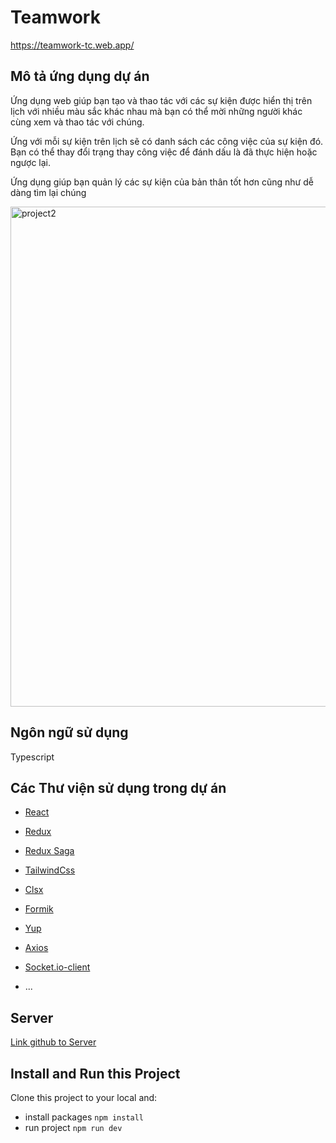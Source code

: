 # Teamwork
<a href="https://teamwork-tc.web.app/" target="_blank">https://teamwork-tc.web.app/</a>

## Mô tả ứng dụng dự án
Ứng dụng web giúp bạn tạo và thao tác với các sự kiện được hiển thị trên lịch với nhiều màu sắc khác nhau mà bạn có thể mời những người khác cùng xem và thao tác với chúng. 

Ứng với mỗi sự kiện trên lịch sẽ có danh sách các công việc của sự kiện đó. Bạn có thể thay đổi trạng thay công việc để đánh dấu là đã thực hiện hoặc ngược lại.

Ứng dụng giúp bạn quản lý các sự kiện của bản thân tốt hơn cũng như dễ dàng tìm lại chúng

<img width="800" alt="project2" src="https://user-images.githubusercontent.com/73534639/164042786-9288062d-b313-45b0-9d4f-39a75cec598d.png">

## Ngôn ngữ sử dụng
Typescript

## Các Thư viện sử dụng trong dự án
- <a href="https://reactjs.org/" target="_blank">React</a>
- <a href="https://redux-toolkit.js.org/" target="_blank">Redux</a>
- <a href="https://redux-saga.js.org/" target="_blank">Redux Saga</a>
- <a href="https://tailwindcss.com/" target="_blank">TailwindCss</a>
- <a href="https://www.npmjs.com/package/clsx" target="_blank">Clsx</a>
- <a href="https://formik.org/" target="_blank">Formik</a>
- <a href="https://www.google.com/search?q=yup+npm&oq=yup&aqs=chrome.1.69i59j35i39j0i67l5j69i60.3025j0j4&sourceid=chrome&ie=UTF-8" target="_blank">Yup</a>
- <a href="https://www.npmjs.com/package/axios" target="_blank">Axios</a>
- <a href="https://www.npmjs.com/package/socket.io-react" target="_blank">Socket.io-client</a>

- ...

## Server
<a href="https://github.com/Kelkifa/web-server-teamworktc"> Link github to Server</a>

## Install and Run this Project
Clone this project to your local and:
- install packages
```npm install```
- run project
```npm run dev```




